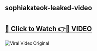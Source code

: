 ## sophiakateok-leaked-video 

# <h2><a href="http://freeplayer.one?title=sophiakateok-leaked-video&ref=21J">🔗 Click to Watch 👉🔴 VIDEO</a></h2>

<a href="http://freeplayer.one?title=sophiakateok-leaked-video&ref=21J" rel="nofollow" data-target="animated-image.originalLink"><img src="https://i.ibb.co.com/xMMVF88/686577567.gif" alt="Viral Video Original" style="max-width: 100%; display: inline-block;" data-target="animated-image.originalImage"></a>

